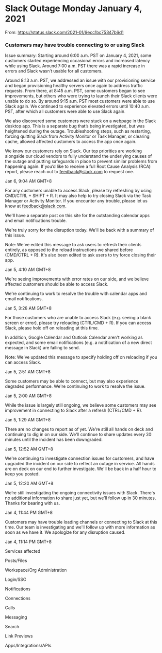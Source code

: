 # Slack Outage Monday January 4, 2021

From: https://status.slack.com/2021-01/9ecc1bc75347b6d1

### Customers may have trouble connecting to or using Slack

Issue summary: 
Starting around 6:00 a.m. PST on January 4, 2021, some customers started experiencing occasional errors and increased latency while using Slack. Around 7:00 a.m. PST there was a rapid increase in errors and Slack  wasn’t usable for all customers. 

Around 8:13 a.m. PST, we addressed an issue with our provisioning  service and began provisioning healthy servers once again to address  traffic requests. From there, at 8:45 a.m. PST, some customers began to  see improvements, but others who were trying to launch their Slack  clients were unable to do so. By around 9:15 a.m. PST most customers  were able to use Slack again. We continued to experience elevated errors until 10:40 a.m. PST, after which all customers were able to use Slack  again.

 We also discovered some customers were stuck on a webpage in the Slack  desktop app. This is a separate bug that’s being investigated, but was  heightened during the outage. Troubleshooting steps, such as restarting, forcing quitting Slack from Activity Monitor or Task Manager, or  clearing cache, allowed affected customers to access the app once again.

 We know our customers rely on Slack. Our top priorities are working  alongside our cloud vendors to fully understand the underlying causes of the outage and putting safeguards in place to prevent similar problems  from happening again. If you’d like to receive a full Root Cause  Analysis (RCA) report, please reach out to feedback@slack.com to request one.

Jan 6, 9:04 AM GMT+8

For any customers unable to access Slack, please try refreshing by using  CMD/CTRL + SHIFT + R. It may also help to try closing Slack via the Task Manager or Activity Monitor. If you encounter any trouble, please let  us know at feedback@slack.com. 

 We'll have a separate post on this site for the outstanding calendar apps and email notifications trouble. 

 We're truly sorry for the disruption today. We'll be back with a summary of this issue.

 Note: We've edited this message to ask users to refresh their clients  entirely, as opposed to the reload instructions we shared before  (CMD/CTRL + R). It's also been edited to ask users to try force closing  their app.

Jan 5, 4:10 AM GMT+8

We're seeing improvements with error rates on our side, and we believe affected customers should be able to access Slack. 

 We're continuing to work to resolve the trouble with calendar apps and email notifications.

Jan 5, 3:28 AM GMT+8

For those customers who are unable to access Slack (e.g. seeing a blank  screen or error), please try reloading (CTRL/CMD + R). If you can access Slack, please hold off on reloading at this time. 

 In addition, Google Calendar and Outlook Calendar aren't working as  expected, and some email notifications (e.g. a notification of a new  direct message in Slack) are failing to send.

 Note: We've updated this message to specify holding off on reloading if you can access Slack.

Jan 5, 2:51 AM GMT+8

Some customers may be able to connect, but may also experience degraded  performance. We're continuing to work to resolve the issue.

Jan 5, 2:00 AM GMT+8

While the issue is largely still ongoing, we believe some customers may see  improvement in connecting to Slack after a refresh (CTRL/CMD + R).

Jan 5, 1:29 AM GMT+8

There are no changes to report as of yet. We're still all hands on deck and  continuing to dig in on our side. We'll continue to share updates every  30 minutes until the incident has been downgraded.

Jan 5, 12:52 AM GMT+8

We're continuing to investigate connection issues for customers, and have  upgraded the incident on our side to reflect an outage in service. All  hands are on deck on our end to further investigate. We'll be back in a  half hour to keep you posted.

Jan 5, 12:20 AM GMT+8

We’re still investigating the ongoing connectivity issues with Slack. There's no additional information to share just yet, but we’ll follow up in 30  minutes. Thanks for bearing with us.

Jan 4, 11:44 PM GMT+8

Customers may have trouble loading channels or connecting to Slack at this time.  Our team is investigating and we'll follow up with more information as  soon as we have it. We apologize for any disruption caused.

Jan 4, 11:14 PM GMT+8

Services affected

Posts/Files

Workspace/Org Administration

Login/SSO

Notifications

Connections

Calls

Messaging

Search

Link Previews

Apps/Integrations/APIs


